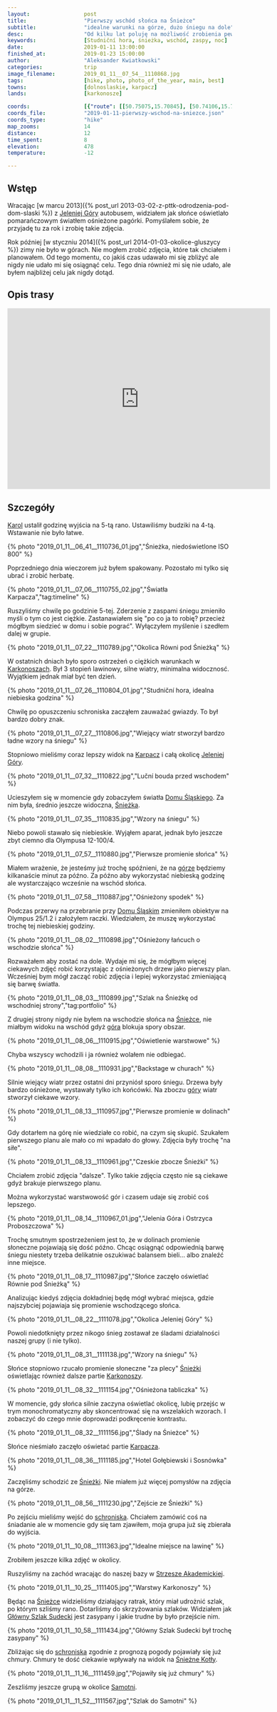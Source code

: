 ```yaml
---
layout:                 post
title:                  "Pierwszy wschód słońca na Śnieżce"
subtitle:               "idealne warunki na górze, dużo śniegu na dole"
desc:                   "Od kilku lat poluję na możliwość zrobienia pewnego rodzaju zdjęcia. Akurat teraz pojawiło się okno pogodowe, z którego głupio by było nie skorzystać. Wstawanie na wschód o 4 w nocy nie jest łatwe, walka ze śniegiem jest jeszcze trudniejsza ale rezultaty ostatecznie były tego warte."
keywords:               [Studniční hora, śnieżka, wschód, zaspy, noc]
date:                   2019-01-11 13:00:00
finished_at:            2019-01-23 15:00:00
author:                 "Aleksander Kwiatkowski"
categories:             trip
image_filename:         2019_01_11__07_54__1110868.jpg
tags:                   [hike, photo, photo_of_the_year, main, best]
towns:                  [dolnoslaskie, karpacz]
lands:                  [karkonosze]

coords:                 [{"route": [[50.75075,15.70845], [50.74106,15.70660], [50.73927,15.72913], [50.73593,15.74012]], "type": "hike"}]
coords_file:            "2019-01-11-pierwszy-wschod-na-sniezce.json"
coords_type:            "hike"
map_zooms:              14
distance:               12
time_spent:             8
elevation:              478
temperature:            -12

---
```


[wiki-jelenia-gora]: https://pl.wikipedia.org/wiki/Jelenia_G%C3%B3ra
[wiki-karkonosze]: https://pl.wikipedia.org/wiki/Karkonosze
[wiki-karpacz]: https://pl.wikipedia.org/wiki/Karpacz
[wiki-dom-slaski]: https://pl.wikipedia.org/wiki/Schronisko_G%C3%B3rskie_%E2%80%9EDom_%C5%9Al%C4%85ski%E2%80%9D
[wiki-sniezka]: https://pl.wikipedia.org/wiki/%C5%9Anie%C5%BCka
[wiki-strzecha-akademicka]: https://pl.wikipedia.org/wiki/Schronisko_PTTK_%E2%80%9EStrzecha_Akademicka%E2%80%9D
[wiki-gss]: https://pl.wikipedia.org/wiki/G%C5%82%C3%B3wny_Szlak_Sudecki
[wiki-sniezne-kotly]: https://pl.wikipedia.org/wiki/%C5%9Anie%C5%BCne_Kot%C5%82y
[wiki-samotnia]: https://pl.wikipedia.org/wiki/Schronisko_PTTK_%E2%80%9ESamotnia%E2%80%9D

[karol-nienartowicz]: http://www.karolnienartowicz.com/

## Wstęp

Wracając [w marcu 2013]({% post_url 2013-03-02-z-pttk-odrodzenia-pod-dom-slaski %})
z [Jeleniej Góry][wiki-jelenia-gora] autobusem, widziałem jak słońce
oświetlało pomarańczowym światłem ośnieżone pagórki. Pomyślałem sobie, że
przyjadę tu za rok i zrobię takie zdjęcia.

Rok później [w styczniu 2014]({% post_url 2014-01-03-okolice-gluszycy %})
zimy nie było w górach. Nie mogłem zrobić zdjęcia, które tak chciałem i planowałem.
Od tego momentu, co jakiś czas udawało mi się zbliżyć ale nigdy nie udało mi się
osiągnąć celu. Tego dnia również mi się nie udało, ale byłem najbliżej celu jak nigdy
dotąd.

## Opis trasy

<iframe height='405' width='590' frameborder='0' allowtransparency='true' scrolling='no' src='https://www.strava.com/activities/2077524690/embed/dbfb1224fad65711b18b50a440b1cccd64743015'></iframe>

## Szczegóły

[Karol][karol-nienartowicz] ustalił godzinę wyjścia na 5-tą rano. Ustawiliśmy
budziki na 4-tą. Wstawanie nie było łatwe.

{% photo "2019_01_11__06_41__1110736_01.jpg","Śnieżka, niedoświetlone ISO 800" %}

Poprzedniego dnia wieczorem już byłem spakowany. Pozostało mi tylko się ubrać
i zrobić herbatę.

<!-- {% photo "2019_01_11__07_02__1110744_01.jpg","Rozpoczęcie podejścia na Śnieżkę" %} -->
{% photo "2019_01_11__07_06__1110755_02.jpg","Światła Karpacza","tag:timeline" %}

Ruszyliśmy chwilę po godzinie 5-tej. Zderzenie z zaspami śniegu zmieniło myśli
o tym co jest ciężkie. Zastanawiałem się "po co ja to robię? przecież mógłbym siedzieć
w domu i sobie pograć". Wyłączyłem myślenie i szedłem dalej w grupie.

{% photo "2019_01_11__07_22__1110789.jpg","Okolica Równi pod Śnieżką" %}

W ostatnich dniach było sporo ostrzeżeń o ciężkich warunkach w
[Karkonoszach][wiki-karkonosze]. Był 3 stopień lawinowy, silne wiatry,
minimalna widocznosć. Wyjątkiem jednak miał być ten dzień.

{% photo "2019_01_11__07_26__1110804_01.jpg","Studniční hora, idealna niebieska godzina" %}

Chwilę po opuszczeniu schroniska zacząłem zauważać gwiazdy. To był
bardzo dobry znak.

{% photo "2019_01_11__07_27__1110806.jpg","Wiejący wiatr stworzył bardzo ładne wzory na śniegu" %}

Stopniowo mieliśmy coraz lepszy widok na [Karpacz][wiki-karpacz]
i całą okolicę [Jeleniej Góry][wiki-jelenia-gora].

{% photo "2019_01_11__07_32__1110822.jpg","Luční bouda przed wschodem" %}

Ucieszyłem się w momencie gdy zobaczyłem światła [Domu Śląskiego][wiki-dom-slaski].
Za nim była, średnio jeszcze widoczna, [Śnieżka][wiki-sniezka].

{% photo "2019_01_11__07_35__1110835.jpg","Wzory na śniegu" %}

Niebo powoli stawało się niebieskie.
Wyjąłem aparat, jednak było jeszcze zbyt ciemno dla Olympusa 12-100/4.

{% photo "2019_01_11__07_57__1110880.jpg","Pierwsze promienie słońca" %}

Miałem wrażenie, że jesteśmy już trochę spóźnieni,
że na [górze][wiki-sniezka] będziemy kilkanaście minut za późno.
Za późno aby wykorzystać niebieską godzinę ale wystarczająco wcześnie
na wschód słońca.

{% photo "2019_01_11__07_58__1110887.jpg","Ośnieżony spodek" %}

Podczas przerwy na przebranie przy [Domu Śląskim][wiki-dom-slaski]
zmieniłem obiektyw na Olympus 25/1.2 i założyłem raczki.
Wiedziałem, że muszę wykorzystać trochę tej niebieskiej godziny.

{% photo "2019_01_11__08_02__1110898.jpg","Ośnieżony łańcuch o wschodzie słońca" %}

Rozważałem aby zostać na dole. Wydaje mi się, że mógłbym więcej ciekawych
zdjęć robić korzystając z ośnieżonych drzew jako pierwszy plan.
Wcześniej bym mógł zacząć robić zdjęcia i lepiej wykorzystać zmieniającą się
barwę światła.

{% photo "2019_01_11__08_03__1110899.jpg","Szlak na Śnieżkę od wschodniej strony","tag:portfolio" %}

Z drugiej strony nigdy nie byłem na wschodzie słońca
na [Śnieżce][wiki-sniezka], nie miałbym widoku na wschód gdyż
[góra][wiki-sniezka] blokuja spory obszar.

<!--
{% photo "2019_01_11__08_03__1110902.jpg","Drobinki śniegu" %}
-->
{% photo "2019_01_11__08_06__1110915.jpg","Oświetlenie warstwowe" %}

Chyba wszyscy wchodzili i ja również wolałem nie odbiegać.

{% photo "2019_01_11__08_08__1110931.jpg","Backstage w churach" %}
<!-- {% photo "2019_01_11__08_12__1110946.jpg","Skupienie się na tym co blisko" %} -->

Silnie wiejący wiatr przez ostatni dni przyniósł sporo śniegu.
Drzewa były bardzo ośnieżone, wystawały tylko ich końcówki.
Na zboczu [góry][wiki-sniezka] wiatr stworzył ciekawe wzory.

{% photo "2019_01_11__08_13__1110957.jpg","Pierwsze promienie w dolinach" %}

Gdy dotarłem na górę nie wiedziałe co robić, na czym się skupić.
Szukałem pierwszego planu ale mało co mi wpadało do głowy. Zdjęcia były
trochę "na siłe".

{% photo "2019_01_11__08_13__1110961.jpg","Czeskie zbocze Śnieżki" %}

Chciałem zrobić zdjęcia "dalsze". Tylko takie zdjęcia często nie są
ciekawe gdyż brakuje pierwszego planu.

Można wykorzystać warstwowość gór i czasem udaje się zrobić coś lepszego.

{% photo "2019_01_11__08_14__1110967_01.jpg","Jelenia Góra i Ostrzyca Proboszczowa" %}

Trochę smutnym spostrzeżeniem jest to, że w dolinach promienie
słoneczne pojawiają się dość późno. Chcąc osiągnąć odpowiednią barwę
śniegu niestety trzeba delikatnie oszukiwać balansem bieli...
albo znaleźć inne miejsce.

{% photo "2019_01_11__08_17__1110987.jpg","Słońce zaczęło oświetlać Równie pod Śnieżką" %}

Analizując kiedyś zdjęcia dokładniej będę mógł wybrać miejsca, gdzie
najszybciej pojawiaja się promienie wschodzącego słońca.

{% photo "2019_01_11__08_22__1111078.jpg","Okolica Jeleniej Góry" %}

Powoli niedotknięty przez nikogo śnieg zostawał ze śladami działalności
naszej grupy (i nie tylko).

{% photo "2019_01_11__08_31__1111138.jpg","Wzory na śniegu" %}

Słońce stopniowo rzucało promienie słoneczne "za plecy" [Śnieżki][wiki-sniezka]
oświetlając również dalsze partie [Karkonoszy][wiki-karkonosze].

{% photo "2019_01_11__08_32__1111154.jpg","Ośnieżona tabliczka" %}

W momencie, gdy słońca silnie zaczyna oświetlać okolicę, lubię przejśc
w trym monochromatyczny aby skoncentrować się na wszelakich wzorach.
I zobaczyć do czego mnie doprowadzi podkręcenie kontrastu.

{% photo "2019_01_11__08_32__1111156.jpg","Ślady na Śnieżce" %}

Słońce nieśmiało zaczęło oświetać partie [Karpacza][wiki-karpacz].

{% photo "2019_01_11__08_36__1111185.jpg","Hotel Gołębiewski i Sosnówka" %}

Zaczęliśmy schodzić ze [Śnieżki][wiki-sniezka]. Nie miałem już więcej
pomysłów na zdjęcia na górze.

{% photo "2019_01_11__08_56__1111230.jpg","Zejście ze Śnieżki" %}

Po zejściu mieliśmy wejść do [schroniska][wiki-dom-slaski]. Chciałem zamówić
coś na śniadanie ale w momencie gdy się tam zjawiłem, moja grupa już się zbierała
do wyjścia.

{% photo "2019_01_11__10_08__1111363.jpg","Idealne miejsce na lawinę" %}

Zrobiłem jeszcze kilka zdjęć w okolicy.

Ruszyliśmy na zachód wracając do naszej bazy w
[Strzesze Akademickiej][wiki-strzecha-akademicka].

{% photo "2019_01_11__10_25__1111405.jpg","Warstwy Karkonoszy" %}

Będąc na [Śnieżce][wiki-sniezka] widzieliśmy działający ratrak, który miał udrożnić
szlak, po którym szliśmy rano. Dotarliśmy do skrzyżowania szlaków.
Widziałem jak [Główny Szlak Sudecki][wiki-gss] jest zasypany i jakie trudne
by było przejście nim.

{% photo "2019_01_11__10_58__1111434.jpg","Główny Szlak Sudecki był trochę zasypany" %}

Zbliżając się do [schroniska][wiki-strzecha-akademicka] zgodnie z prognozą
pogody pojawiały się już chmury. Chmury te dość ciekawie wpływały
na widok na [Śnieżne Kotły][wiki-sniezne-kotly].

{% photo "2019_01_11__11_16__1111459.jpg","Pojawiły się już chmury" %}

Zeszliśmy jeszcze grupą w okolice [Samotni][wiki-samotnia].

{% photo "2019_01_11__11_52__1111567.jpg","Szlak do Samotni" %}
